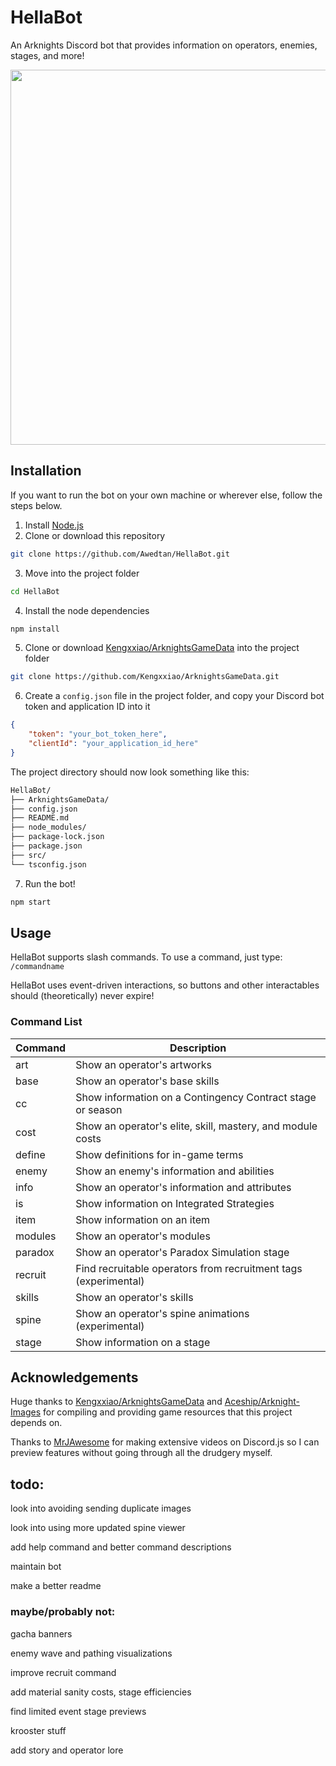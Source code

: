 # HellaBot

An Arknights Discord bot that provides information on operators, enemies, stages, and more!

<img src="https://raw.githubusercontent.com/Awedtan/HellaBot-Assets/main/readme/demo.gif" height="600"/>

## Installation

If you want to run the bot on your own machine or wherever else, follow the steps below.

1. Install [Node.js](https://nodejs.org/en)
2. Clone or download this repository
```sh
git clone https://github.com/Awedtan/HellaBot.git
```
3. Move into the project folder
```sh
cd HellaBot
```
4. Install the node dependencies
```sh
npm install
```
5. Clone or download [Kengxxiao/ArknightsGameData](https://github.com/Kengxxiao/ArknightsGameData) into the project folder
```sh
git clone https://github.com/Kengxxiao/ArknightsGameData.git
```

6. Create a `config.json` file in the project folder, and copy your Discord bot token and application ID into it
```json
{
    "token": "your_bot_token_here",
    "clientId": "your_application_id_here"
}
```
The project directory should now look something like this:
```sh
HellaBot/
├── ArknightsGameData/
├── config.json
├── README.md
├── node_modules/
├── package-lock.json
├── package.json
├── src/
└── tsconfig.json
```

7. Run the bot!
```sh
npm start
```

## Usage

HellaBot supports slash commands. To use a command, just type: `/commandname`

HellaBot uses event-driven interactions, so buttons and other interactables should (theoretically) never expire!

### Command List

| Command | Description                                                                  |
|---------|------------------------------------------------------------------------------|
| art     | Show an operator's artworks                                                  |
| base    | Show an operator's base skills                                               |
| cc      | Show information on a Contingency Contract stage or season                   |
| cost    | Show an operator's elite, skill, mastery, and module costs                   |
| define  | Show definitions for in-game terms                                           |
| enemy   | Show an enemy's information and abilities                                    |
| info    | Show an operator's information and attributes                                |
| is      | Show information on Integrated Strategies                                    |
| item    | Show information on an item                                                  |
| modules | Show an operator's modules                                                   |
| paradox | Show an operator's Paradox Simulation stage                                  |
| recruit | Find recruitable operators from recruitment tags (experimental)              |
| skills  | Show an operator's skills                                                    |
| spine   | Show an operator's spine animations (experimental)                           |
| stage   | Show information on a stage                                                  |

## Acknowledgements

Huge thanks to [Kengxxiao/ArknightsGameData](https://github.com/Kengxxiao/ArknightsGameData) and [Aceship/Arknight-Images](https://github.com/Aceship/Arknight-Images) for compiling and providing game resources that this project depends on.

Thanks to [MrJAwesome](https://www.youtube.com/@MrJAwesomeYT) for making extensive videos on Discord.js so I can preview features without going through all the drudgery myself.

## todo:

look into avoiding sending duplicate images

look into using more updated spine viewer

add help command and better command descriptions

maintain bot

make a better readme

### maybe/probably not:

gacha banners

enemy wave and pathing visualizations

improve recruit command

add material sanity costs, stage efficiencies

find limited event stage previews

krooster stuff

add story and operator lore
